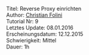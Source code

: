 Titel: Reverse Proxy einrichten  
Author: <a href="mailto:christian.folini@netnea.com">Christian Folini</a>  
Tutorial Nr: 9  
Letztes Update: 08.01.2016  
Erscheinungsdatum: 12.12.2015  
Schwierigkeit: Mittel  
Dauer: 1h  
